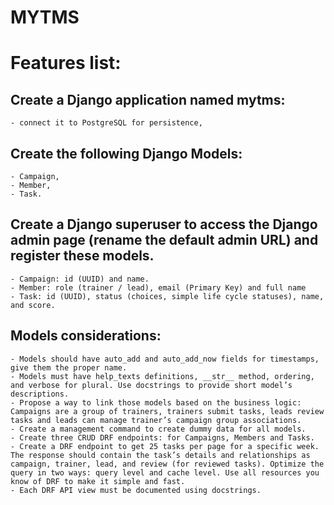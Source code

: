 # MYTMS

# Features list:

## Create a Django application named mytms:
    - connect it to PostgreSQL for persistence, 

## Create the following Django Models: 
    - Campaign, 
    - Member, 
    - Task.
  
## Create a Django superuser to access the Django admin page (rename the default admin URL) and register these models.
    - Campaign: id (UUID) and name.
    - Member: role (trainer / lead), email (Primary Key) and full name
    - Task: id (UUID), status (choices, simple life cycle statuses), name, and score.
  
## Models considerations:
    - Models should have auto_add and auto_add_now fields for timestamps, give them the proper name.
    - Models must have help_texts definitions, __str__ method, ordering, and verbose for plural. Use docstrings to provide short model’s descriptions.
    - Propose a way to link those models based on the business logic: Campaigns are a group of trainers, trainers submit tasks, leads review tasks and leads can manage trainer’s campaign group associations.
    - Create a management command to create dummy data for all models.
    - Create three CRUD DRF endpoints: for Campaigns, Members and Tasks.
    - Create a DRF endpoint to get 25 tasks per page for a specific week. The response should contain the task’s details and relationships as campaign, trainer, lead, and review (for reviewed tasks). Optimize the query in two ways: query level and cache level. Use all resources you know of DRF to make it simple and fast.
    - Each DRF API view must be documented using docstrings.

